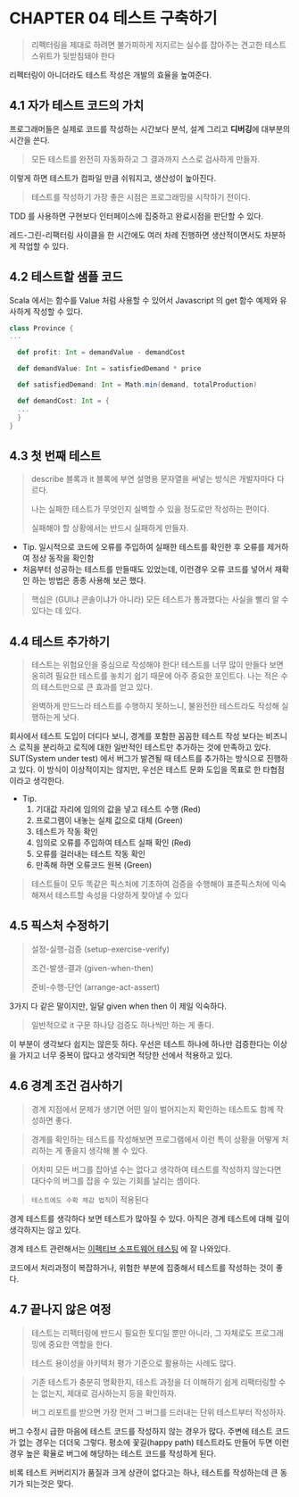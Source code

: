 # CHAPTER 04 테스트 구축하기

> 리펙터링을 제대로 하려면 불가피하게 저지르는 실수를 잡아주는 견고한 테스트 스위트가 뒷받침돼야 한다

리펙터링이 아니더라도 테스트 작성은 개발의 효율을 높여준다.

## 4.1 자가 테스트 코드의 가치

프로그래머들은 실제로 코드를 작성하는 시간보다 분석, 설계 그리고 **디버깅**에 대부분의 시간을 쓴다.

> 모든 테스트를 완전히 자동화하고 그 결과까지 스스로 검사하게 만들자.

이렇게 하면 테스트가 컴파일 만큼 쉬워지고, 생산성이 높아진다.

> 테스트를 작성하기 가장 좋은 시점은 프로그래밍을 시작하기 전이다.

TDD 를 사용하면 구현보다 인터페이스에 집중하고 완료시점을 판단할 수 있다.

레드-그린-리팩터링 사이클을 한 시간에도 여러 차례 진행하면 생산적이면서도 차분하게 작업할 수 있다.

## 4.2 테스트할 샘플 코드

Scala 에서는 함수를 Value 처럼 사용할 수 있어서 Javascript 의 get 함수 예제와 유사하게 작성할 수 있다.

```scala
class Province {
...

  def profit: Int = demandValue - demandCost

  def demandValue: Int = satisfiedDemand * price

  def satisfiedDemand: Int = Math.min(demand, totalProduction)

  def demandCost: Int = {
  ...
  }
}
```

## 4.3 첫 번째 테스트

> describe 블록과 it 블록에 부연 설명용 문자열을 써넣는 방식은 개발자마다 다르다.
>
> 나는 실패한 테스트가 무엇인지 실벽할 수 있을 정도로만 작성하는 편이다.
>
> 실패해야 할 상황에서는 반드시 실패하게 만들자.

* Tip. 일시적으로 코드에 오류를 주입하여 실패한 테스트를 확인한 후 오류를 제거하여 정상 동작을 확인함
* 처음부터 성공하는 테스트를 만들때도 있었는데, 이런경우 오류 코드를 넣어서 재확인 하는 방법은 종종 사용해 보곤 했다.

> 핵심은 (GUI냐 콘솔이냐가 아니라) 모든 테스트가 통과했다는 사실을 빨리 알 수 있다는 데 있다.

## 4.4 테스트 추가하기

> 테스트는 위험요인을 중심으로 작성해야 한다!
> 테스트를 너무 많이 만들다 보면 옹히려 필요한 테스트를 놓치기 쉽기 때문에 아주 중요한 포인트다. 나는 적은 수의 테스트만으로 큰 효과를 얻고 있다.
>
> 완벽하게 만드느라 테스트를 수행하지 못하느니, 불완전한 테스트라도 작성해 실행하는게 낫다.

회사에서 테스트 도입이 더디다 보니, 경계를 포함한 꼼꼼한 테스트 작성 보다는 비즈니스 로직을 분리하고 로직에 대한 일반적인 테스트만 추가하는 것에 만족하고 있다.
SUT(System under test) 에서 버그가 발견될 때 테스트를 추가하는 방식으로 진행하고 있다.
이 방식이 이상적이지는 않지만, 우선은 테스트 문화 도입을 목표로 한 타협점이라고 생각한다.

* Tip.
    1. 기대값 자리에 임의의 값을 넣고 테스트 수행 (Red)
    2. 프로그램이 내놓는 실제 값으로 대체 (Green)
    3. 테스트가 작동 확인
    4. 임의로 오류를 주입하여 테스트 실패 확인 (Red)
    5. 오류를 걸러내는 테스트 작동 확인
    6. 만족해 하면 오류코드 원복 (Green)

> 테스트들이 모두 똑같은 픽스처에 기초하여 검증을 수행해야
> 표준픽스처에 익숙해져서 테스트할 속성을 다양하게 찾아낼 수 있다

## 4.5 픽스처 수정하기

> 설정-실행-검증 (setup-exercise-verify)
>
> 조건-발생-결과 (given-when-then)
>
> 준비-수행-단언 (arrange-act-assert)

3가지 다 같은 말이지만, 일달 given when then 이 제일 익숙하다.

> 일반적으로 it 구문 하나당 검증도 하나씩만 하는 게 좋다.

이 부분이 생각보다 쉽지는 않은듯 하다.
우선은 테스트 하나에 하나만 검증한다는 이상을 가지고
너무 중복이 많다고 생각되면 적당한 선에서 적용하고 있다.

## 4.6 경계 조건 검사하기

> 경계 지점에서 문제가 생기면 어떤 일이 벌어지는지 확인하는 테스트도 함께 작성하면 좋다.

> 경계를 확인하는 테스트를 작성해보면 프로그램에서 이런 특이 상황을 어떻게 처리하는 게 좋을지 생각해 볼 수 있다.

> 어차피 모든 버그를 잡아낼 수는 없다고 생각하여 테스트를 작성하지 않는다면 대다수의 버그를 잡을 수 있는 기회를 날리는 셈이다.

> `테스트에도 수확 체감 법칙`이 적용된다

경계 테스트를 생각하다 보면 테스트가 많아질 수 있다. 아직은 경계 테스트에 대해 깊이 생각하지는 않고 있다. 

경계 테스트 관련해서는 [이펙티브 소프트웨어 테스팅](https://product.kyobobook.co.kr/detail/S000201055864) 에 잘 나와있다.

코드에서 처리과정이 복잡하거나, 위험한 부분에 집중해서 테스트를 작성하는 것이 좋다.

## 4.7 끝나지 않은 여정

> 테스트는 리펙터링에 반드시 필요한 토디일 뿐만 아니라, 그 자체로도 프로그래밍에 중요한 역할을 한다.
> 
> 테스트 용이성을 아키텍처 평가 기준으로 활용하는 사례도 많다.

> 기존 테스트가 충분히 명확한지, 테스트 과정을 더 이해하기 쉽게 리팩터링할 수는 없는지, 제대로 검사하는지 등을 확인하자. 
> 
> 버그 리포트를 받으면 가장 먼저 그 버그를 드러내는 단위 테스트부터 작성하자.

버그 수정시 급한 마음에 테스트 코드를 작성하지 않는 경우가 많다. 주변에 테스트 코드가 없는 경우는 더더욱 그렇다. 
평소에 꽃길(happy path) 테스트라도 만들어 두면 이런 경우 높은 확율로 버그에 해당하는 테스트 코드를 작성하게 된다.

비록 테스트 커버리지가 품질과 크게 상관이 없다고는 하나, 테스트를 작성하는데 큰 동기가 되는것은 맞다.
